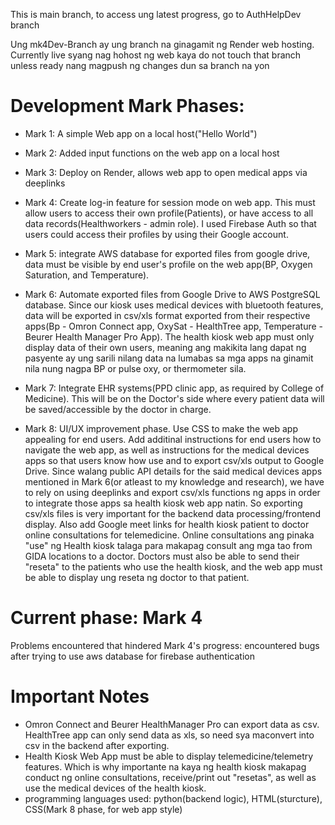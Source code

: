 This is main branch, to access ung latest progress, go to AuthHelpDev branch


Ung mk4Dev-Branch ay ung branch na ginagamit ng Render web hosting. Currently live syang nag hohost ng web kaya do not touch that branch unless ready nang magpush ng changes dun sa branch na yon

# Development Mark Phases:

- Mark 1: A simple Web app on a local host("Hello World")

- Mark 2: Added input functions on the web app on a local host

- Mark 3: Deploy on Render, allows web app to open medical apps via deeplinks

- Mark 4: Create log-in feature for session mode on web app. This must allow users to access their own profile(Patients), or have access to all data records(Healthworkers - admin role). I used Firebase Auth so that users could access their profiles by using their Google account. 

- Mark 5: integrate AWS database for exported files from google drive, data must be visible by end user's profile on the web app(BP, Oxygen Saturation, and Temperature). 

- Mark 6: Automate exported files from Google Drive to AWS PostgreSQL database. Since our kiosk uses medical devices with bluetooth features, data will be exported in csv/xls format exported from their respective apps(Bp - Omron Connect app, OxySat - HealthTree app, Temperature - Beurer Health Manager Pro App). The health kiosk web app must only display data of their own users, meaning ang makikita lang dapat ng pasyente ay ung sarili nilang data na lumabas sa mga apps na ginamit nila nung nagpa BP or pulse oxy, or thermometer sila. 

- Mark 7: Integrate EHR systems(PPD clinic app, as required by College of Medicine). This will be on the Doctor's side where every patient data will be saved/accessible by the doctor in charge. 

- Mark 8: UI/UX improvement phase. Use CSS to make the web app appealing for end users. Add additinal instructions for end users how to navigate the web app, as well as instructions for the medical devices apps so that users know how use and to export csv/xls output to Google Drive. Since walang public API details for the said medical devices apps mentioned in Mark 6(or atleast to my knowledge and research), we have to rely on using deeplinks and export csv/xls functions ng apps in order to integrate those apps sa health kiosk web app natin. So exporting csv/xls files is very important for the backend data processing/frontend display. Also add Google meet links for health kiosk patient to doctor online consultations for telemedicine. Online consultations ang pinaka "use" ng Health kiosk talaga para makapag consult ang mga tao from GIDA locations to a doctor. Doctors must also be able to send their "reseta" to the patients who use the health kiosk, and the web app must be able to display ung reseta ng doctor to that patient. 

# Current phase: Mark 4
Problems encountered that hindered Mark 4's progress: encountered bugs after trying to use aws database for firebase authentication 

# Important Notes
- Omron Connect and Beurer HealthManager Pro can export data as csv. HealthTree app can only send data as xls, so need sya maconvert into csv in the backend after exporting.
- Health Kiosk Web App must be able to display telemedicine/telemetry features. Which is why importante na kaya ng health kiosk makapag conduct ng online consultations, receive/print out "resetas", as well as use the medical devices of the health kiosk.
- programming languages used: python(backend logic), HTML(sturcture), CSS(Mark 8 phase, for web app style)
